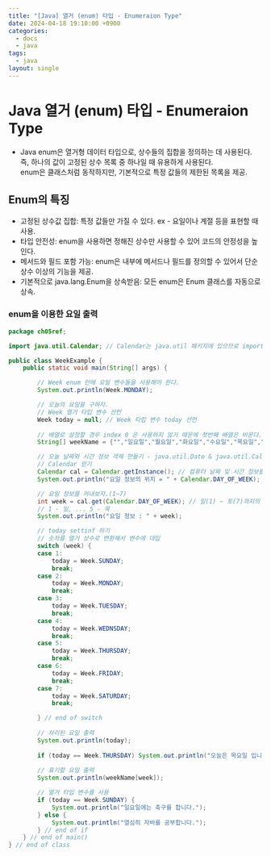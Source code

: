 ```yaml
---
title: "[Java] 열거 (enum) 타입 - Enumeraion Type"
date: 2024-04-18 19:10:00 +0900
categories:
  - docs
  - java
tags:
  - java
layout: single
---
```


# Java 열거 (enum) 타입 - Enumeraion Type
- Java enum은 열거형 데이터 타입으로, 상수들의 집합을 정의하는 데 사용된다. <br>
  즉, 하나의 값이 고정된 상수 목록 중 하나일 때 유용하게 사용된다.<br>
  enum은 클래스처럼 동작하지만, 기본적으로 특정 값들의 제한된 목록을 제공.

## Enum의 특징
* 고정된 상수값 집합: 특정 값들만 가질 수 있다. ex - 요일이나 계절 등을 표현할 때 사용.
* 타입 안전성: enum을 사용하면 정해진 상수만 사용할 수 있어 코드의 안정성을 높인다.
* 메서드와 필드 포함 가능: enum은 내부에 메서드나 필드를 정의할 수 있어서 단순 상수 이상의 기능을 제공.
* 기본적으로 java.lang.Enum을 상속받음: 모든 enum은 Enum 클래스를 자동으로 상속.

### enum을 이용한 요일 출력

```java
package ch05ref;

import java.util.Calendar; // Calendar는 java.util 패키지에 있으므로 import 필요

public class WeekExample {
	public static void main(String[] args) {

		// Week enum 안에 요일 변수들을 사용해야 한다.
		System.out.println(Week.MONDAY);

		// 오늘의 요일을 구하자.
		// Week 열거 타입 변수 선언
		Week today = null; // Week 타입 변수 today 선언
		
		// 배열로 설정할 경우 index 0 은 사용하지 않기 때문에 첫번째 배열은 비운다.
		String[] weekName = {"","일요일","월요일","화요일","수요일","목요일","금요일","토요일"}; // 0, 1, 2, 3, 4, 5, 6, 7

		// 오늘 날짜와 시간 정보 객체 만들기 - java.util.Date & java.util.Calendar
		// Calendar 얻기
		Calendar cal = Calendar.getInstance(); // 컴퓨터 날짜 및 시간 정보를 가진 Calendar 객체를 얻고 번지를 cal 변수에 대입. Calendar 얻기
		System.out.println("요일 정보의 위치 = " + Calendar.DAY_OF_WEEK);

		// 요일 정보를 꺼내보자.(1~7)
		int week = cal.get(Calendar.DAY_OF_WEEK); // 일(1) ~ 토(7)까지의 숫자를 얻고 week 변수에 대입
		// 1 - 일, ... 5 - 목
		System.out.println("요일 정보 : " + week);

		// today settinf 하기
		// 숫자를 열거 상수로 변환해서 변수에 대입
		switch (week) {
		case 1:
			today = Week.SUNDAY;
			break;
		case 2:
			today = Week.MONDAY;
			break;
		case 3:
			today = Week.TUESDAY;
			break;
		case 4:
			today = Week.WEDNSDAY;
			break;
		case 5:
			today = Week.THURSDAY;
			break;
		case 6:
			today = Week.FRIDAY;
			break;
		case 7:
			today = Week.SATURDAY;
			break;

		} // end of switch
		
		// 처리된 요일 출력
		System.out.println(today);
		
		if (today == Week.THURSDAY) System.out.println("오늘은 목요일 입니다.");
		
		// 표기할 요일 출력
		System.out.println(weekName[week]);

		// 열거 타입 변수를 사용
		if (today == Week.SUNDAY) {
			System.out.println("일요일에는 축구를 합니다.");
		} else {
			System.out.println("열심히 자바를 공부합니다.");
		} // end of if
	} // end of main()
} // end of class
```
